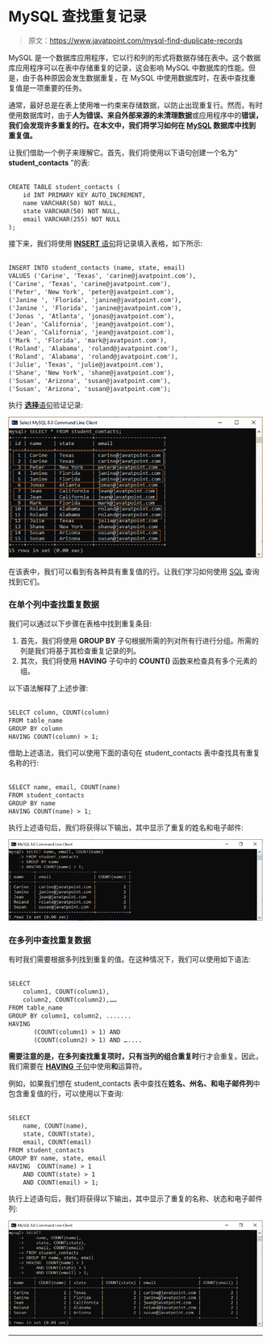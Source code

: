 # MySQL 查找重复记录

> 原文：<https://www.javatpoint.com/mysql-find-duplicate-records>

MySQL 是一个数据库应用程序，它以行和列的形式将数据存储在表中。这个数据库应用程序可以在表中存储重复的记录，这会影响 MySQL 中数据库的性能。但是，由于各种原因会发生数据重复，在 MySQL 中使用数据库时，在表中查找重复值是一项重要的任务。

通常，最好总是在表上使用唯一约束来存储数据，以防止出现重复行。然而，有时使用数据库时，由于**人为错误、来自外部来源的未清理数据**或应用程序中的**错误，我们会发现许多重复的行。在本文中，我们将学习如何在 [MySQL](https://www.javatpoint.com/mysql-tutorial) 数据库中找到重复值。**

让我们借助一个例子来理解它。首先，我们将使用以下语句创建一个名为“ **student_contacts** ”的表:

```

CREATE TABLE student_contacts (
    id INT PRIMARY KEY AUTO_INCREMENT,
    name VARCHAR(50) NOT NULL,
    state VARCHAR(50) NOT NULL,
    email VARCHAR(255) NOT NULL
);

```

接下来，我们将使用 [**INSERT** 语句](https://www.javatpoint.com/mysql-insert)将记录填入表格，如下所示:

```

INSERT INTO student_contacts (name, state, email) 
VALUES ('Carine', 'Texas', 'carine@javatpoint.com'),
('Carine', 'Texas', 'carine@javatpoint.com'),
('Peter', 'New York', 'peter@javatpoint.com'),
('Janine ', 'Florida', 'janine@javatpoint.com'),
('Janine ', 'Florida', 'janine@javatpoint.com'),
('Jonas ', 'Atlanta', 'jonas@javatpoint.com'),
('Jean', 'California', 'jean@javatpoint.com'),
('Jean', 'California', 'jean@javatpoint.com'),
('Mark ', 'Florida', 'mark@javatpoint.com'),
('Roland', 'Alabama', 'roland@javatpoint.com'),
('Roland', 'Alabama', 'roland@javatpoint.com'),
('Julie', 'Texas', 'julie@javatpoint.com'),
('Shane', 'New York', 'shane@javatpoint.com'),
('Susan', 'Arizona', 'susan@javatpoint.com'),
('Susan', 'Arizona', 'susan@javatpoint.com');

```

执行 [**选择**语句](https://www.javatpoint.com/mysql-select)验证记录:

![MySQL Find Duplicate Records](img/792b3d7b5405c8365d3535f5f9f482c1.png)

在该表中，我们可以看到有各种具有重复值的行。让我们学习如何使用 [SQL](https://www.javatpoint.com/sql-tutorial) 查询找到它们。

### 在单个列中查找重复数据

我们可以通过以下步骤在表格中找到重复条目:

1.  首先，我们将使用 **GROUP BY** 子句根据所需的列对所有行进行分组。所需的列是我们将基于其检查重复记录的列。
2.  其次，我们将使用 **HAVING** 子句中的 **COUNT()** 函数来检查具有多个元素的组。

以下语法解释了上述步骤:

```

SELECT column, COUNT(column)
FROM table_name
GROUP BY column
HAVING COUNT(column) > 1;

```

借助上述语法，我们可以使用下面的语句在 student_contacts 表中查找具有重复名称的行:

```

SELECT name, email, COUNT(name)
FROM student_contacts
GROUP BY name
HAVING COUNT(name) > 1;

```

执行上述语句后，我们将获得以下输出，其中显示了重复的姓名和电子邮件:

![MySQL Find Duplicate Records](img/1ff900e6a1416a318fc0ff489b5f770a.png)

### 在多列中查找重复数据

有时我们需要根据多列找到重复的值。在这种情况下，我们可以使用如下语法:

```

SELECT 
    column1, COUNT(column1),
    column2, COUNT(column2),……
FROM table_name
GROUP BY column1, column2, .......
HAVING 
       (COUNT(column1) > 1) AND 
       (COUNT(column2) > 1) AND …....

```

**需要注意的是，在多列查找重复项时，只有当列的组合重复时**行才会重复。因此，我们需要在 [**HAVING** 子句](https://www.javatpoint.com/mysql-having)中使用**和**运算符。

例如，如果我们想在 student_contacts 表中查找在**姓名、州名、**和**电子邮件列**中包含重复值的行，可以使用以下查询:

```

SELECT 
    name, COUNT(name),
    state, COUNT(state),
    email, COUNT(email)
FROM student_contacts
GROUP BY name, state, email
HAVING  COUNT(name) > 1
    AND COUNT(state) > 1
    AND COUNT(email) > 1;

```

执行上述语句后，我们将获得以下输出，其中显示了重复的名称、状态和电子邮件列:

![MySQL Find Duplicate Records](img/f9b36667925d500842e09eba047f1630.png)

* * *